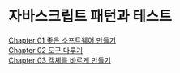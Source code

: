 # 자바스크립트 패턴과 테스트
[Chapter 01 좋은 소프트웨어 만들기](https://github.com/eddie-yim/reliablejs/blob/master/chapter_01.md)  
[Chapter 02 도구 다루기](https://github.com/eddie-yim/reliablejs/blob/master/chapter_02.md)  
[Chapter 03 객체를 바르게 만들기](https://github.com/eddie-yim/reliablejs/blob/master/chapter_03.md)
